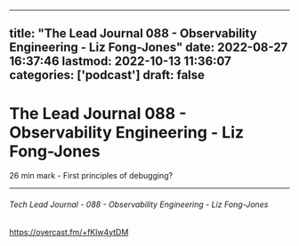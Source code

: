 
---
title: "The Lead Journal 088 - Observability Engineering - Liz Fong-Jones"
date: 2022-08-27 16:37:46
lastmod: 2022-10-13 11:36:07
categories: ['podcast']
draft: false
---


# The Lead Journal 088 - Observability Engineering - Liz Fong-Jones

26 min mark -
First principles of debugging?

- - -
###### Tech Lead Journal - 088 - Observability Engineering - Liz Fong-Jones

https://overcast.fm/+fKlw4ytDM

<!-- #public #podcast -->

<!-- {BearID:BF1BD27B-96F1-4FC0-8041-F68E6E11944B-20030-00000334C2617D96} -->

